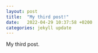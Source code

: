 ```yaml
---
layout: post
title:  "My third post!"
date:   2022-04-29 10:37:58 +0200
categories: jekyll update
---
```


My third post.